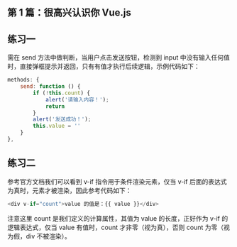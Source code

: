 ## 第 1 篇：很高兴认识你 Vue.js

## 练习一

需在 send 方法中做判断，当用户点击发送按钮，检测到 input 中没有输入任何值时，直接弹框提示并返回，只有有值才执行后续逻辑，示例代码如下：

```javascript
methods: {
    send: function () {
        if (!this.count) {
            alert('请输入内容！');
            return
        }
        alert('发送成功！');
        this.value = ''
    }
},
```

## 练习二

参考官方文档我们可以看到 v-if 指令用于条件渲染元素，仅当 v-if 后面的表达式为真时，元素才被渲染，因此参考代码如下：

```javascript
<div v-if="count">value 的值是：{{ value }}</div>
```

注意这里 count 是我们定义的计算属性，其值为 value 的长度，正好作为 v-if 的逻辑表达式，仅当 value 有值时，count 才非零（视为真），否则 count 为零（视为假，div 不被渲染）。